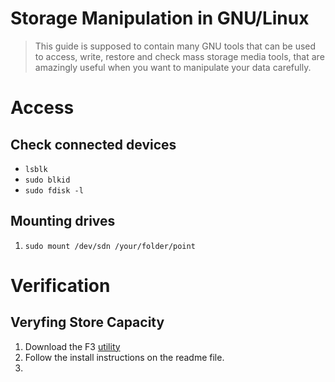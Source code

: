 Storage Manipulation in GNU/Linux
======================================================================
> This guide is supposed to contain many GNU tools that can be used to access, write, restore and check mass storage media tools, that are amazingly useful when you want to manipulate your data carefully.

Access
======================================================================

Check connected devices
------------------------------
* `lsblk`
* `sudo blkid`
* `sudo fdisk -l`

Mounting drives
------------------------------
1. ```sudo mount /dev/sdn /your/folder/point```

Verification
======================================================================

Veryfing Store Capacity
------------------------------
1. Download the F3 [utility](https://github.com/AltraMayor/f3)
2. Follow the install instructions on the readme file.
3. 
